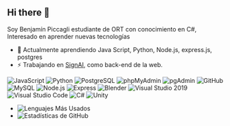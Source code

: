 ## Hi there 👋


Soy Benjamín Piccagli estudiante de ORT con conocimiento en C#, Interesado en aprender nuevas tecnologías


- 🌱 Actualmente aprendiendo Java Script, Python, Node.js, express.js, postgres
- ⚡ Trabajando en [SignAI](https://github.com/BenjaPicca/SignAI-WEB), como back-end de la web.

![JavaScript](https://img.shields.io/badge/JavaScript-F7DF1E?style=flat&logo=javascript&logoColor=black)
![Python](https://img.shields.io/badge/Python-3776AB?style=flat&logo=python&logoColor=white)
![PostgreSQL](https://img.shields.io/badge/PostgreSQL-316192?style=flat&logo=postgresql&logoColor=white)
![phpMyAdmin](https://img.shields.io/badge/phpMyAdmin-6C78AF?style=flat&logo=phpmyadmin&logoColor=white)
![pgAdmin](https://img.shields.io/badge/pgAdmin-316192?style=flat&logo=postgresql&logoColor=white)
![GitHub](https://img.shields.io/badge/GitHub-181717?style=flat&logo=github&logoColor=white)
![MySQL](https://img.shields.io/badge/MySQL-4479A1?style=flat&logo=mysql&logoColor=white)
![Node.js](https://img.shields.io/badge/Node.js-339933?style=flat&logo=nodedotjs&logoColor=white)
![Express](https://img.shields.io/badge/Express-000000?style=flat&logo=express&logoColor=white)
![Blender](https://img.shields.io/badge/Blender-F5792A?style=flat&logo=blender&logoColor=white)
![Visual Studio 2019](https://img.shields.io/badge/Visual_Studio_2019-5C2D91?style=flat&logo=visual%20studio&logoColor=white)
![Visual Studio Code](https://img.shields.io/badge/Visual_Studio_Code-0078D4?style=flat&logo=visual%20studio%20code&logoColor=white)
![C#](https://img.shields.io/badge/C%23-239120?style=flat&logo=c-sharp&logoColor=white)
![Unity](https://img.shields.io/badge/Unity-000000?style=flat&logo=unity&logoColor=white)


- ![Lenguajes Más Usados](https://github-readme-stats.vercel.app/api/top-langs/?username=BenjaPicca&layout=compact&theme=radical)
- ![Estadísticas de GitHub](https://github-readme-stats.vercel.app/api?username=BenjaPicca&show_icons=true&theme=radical)




